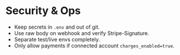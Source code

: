 # Security & Ops
- Keep secrets in `.env` and out of git.
- Use raw body on webhook and verify Stripe-Signature.
- Separate test/live envs completely.
- Only allow payments if connected account `charges_enabled=true`.
